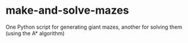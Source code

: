 # make-and-solve-mazes
One Python script for generating giant mazes, another for solving them (using the A* algorithm)
